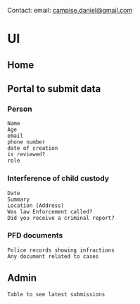 Contact:
email: campise.daniel@gmail.com

# UI

## Home

## Portal to submit data

### Person

    Name
    Age
    email
    phone number
    date of creation
    is reviewed?
    role

### Interference of child custody

    Date
    Summary
    Location (Address)
    Was law Enforcement called?
    Did you receive a criminal report?

### PFD documents

    Police records showing infractions
    Any document related to cases

## Admin

    Table to see latest submissions
